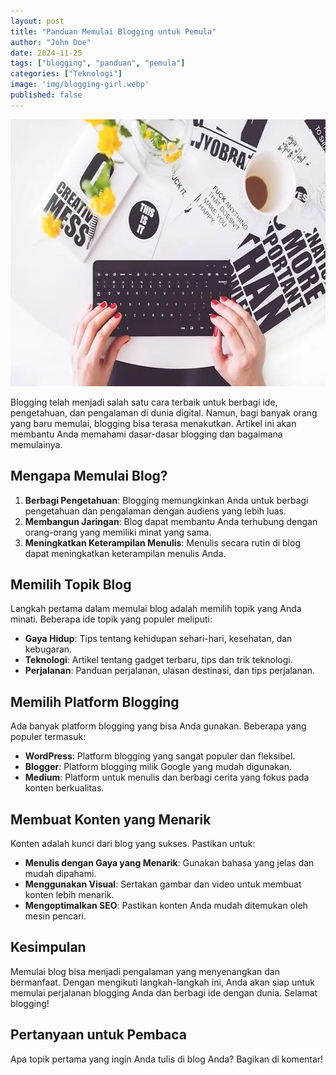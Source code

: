 ```yaml
---
layout: post
title: "Panduan Memulai Blogging untuk Pemula"
author: "John Doe"
date: 2024-11-25
tags: ["blogging", "panduan", "pemula"]
categories: ["Teknologi"]
image: 'img/blogging-girl.webp'
published: false
---
```


<img alt="blogging" height="427" src="img/blogging-girl.webp" width="640">

Blogging telah menjadi salah satu cara terbaik untuk berbagi ide, pengetahuan, dan pengalaman di dunia digital. Namun, bagi banyak orang yang baru memulai, blogging bisa terasa menakutkan. Artikel ini akan membantu Anda memahami dasar-dasar blogging dan bagaimana memulainya.

## Mengapa Memulai Blog?

1. **Berbagi Pengetahuan**: Blogging memungkinkan Anda untuk berbagi pengetahuan dan pengalaman dengan audiens yang lebih luas.
2. **Membangun Jaringan**: Blog dapat membantu Anda terhubung dengan orang-orang yang memiliki minat yang sama.
3. **Meningkatkan Keterampilan Menulis**: Menulis secara rutin di blog dapat meningkatkan keterampilan menulis Anda.

## Memilih Topik Blog

Langkah pertama dalam memulai blog adalah memilih topik yang Anda minati. Beberapa ide topik yang populer meliputi:
- **Gaya Hidup**: Tips tentang kehidupan sehari-hari, kesehatan, dan kebugaran.
- **Teknologi**: Artikel tentang gadget terbaru, tips dan trik teknologi.
- **Perjalanan**: Panduan perjalanan, ulasan destinasi, dan tips perjalanan.

## Memilih Platform Blogging

Ada banyak platform blogging yang bisa Anda gunakan. Beberapa yang populer termasuk:
- **WordPress**: Platform blogging yang sangat populer dan fleksibel.
- **Blogger**: Platform blogging milik Google yang mudah digunakan.
- **Medium**: Platform untuk menulis dan berbagi cerita yang fokus pada konten berkualitas.

## Membuat Konten yang Menarik

Konten adalah kunci dari blog yang sukses. Pastikan untuk:
- **Menulis dengan Gaya yang Menarik**: Gunakan bahasa yang jelas dan mudah dipahami.
- **Menggunakan Visual**: Sertakan gambar dan video untuk membuat konten lebih menarik.
- **Mengoptimalkan SEO**: Pastikan konten Anda mudah ditemukan oleh mesin pencari.

## Kesimpulan

Memulai blog bisa menjadi pengalaman yang menyenangkan dan bermanfaat. Dengan mengikuti langkah-langkah ini, Anda akan siap untuk memulai perjalanan blogging Anda dan berbagi ide dengan dunia. Selamat blogging!

## Pertanyaan untuk Pembaca

Apa topik pertama yang ingin Anda tulis di blog Anda? Bagikan di komentar!
